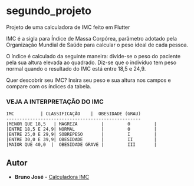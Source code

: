 # segundo_projeto

Projeto de uma calculadora de IMC feito em Flutter

IMC é a sigla para Índice de Massa Corpórea, parâmetro adotado pela Organização Mundial de Saúde para calcular o peso ideal de cada pessoa.

O índice é calculado da seguinte maneira: divide-se o peso do paciente pela sua altura elevada ao quadrado. Diz-se que o indivíduo tem peso normal quando o resultado do IMC está entre 18,5 e 24,9.

Quer descobrir seu IMC? Insira seu peso e sua altura nos campos e compare com os índices da tabela. 

### VEJA A INTERPRETAÇÃO DO IMC

	IMC	         | CLASSIFICAÇÃO	|  OBESIDADE (GRAU)
	---------------------------------------------------
	|MENOR QUE 18,5   |	MAGREZA	        |         0         |
	|ENTRE 18,5 E 24,9|	NORMAL			|		  0         |
	|ENTRE 25,0 E 29,9|	SOBREPESO		|		  I         |
	|ENTRE 30,0 E 39,9|	OBESIDADE		|	      II        |
	|MAIOR QUE 40,0	 |	OBESIDADE GRAVE	|		  III       |


## Autor

* **Bruno José** - [Calculadora IMC](https://github.com/brunozn/ApredendoFlutter)
